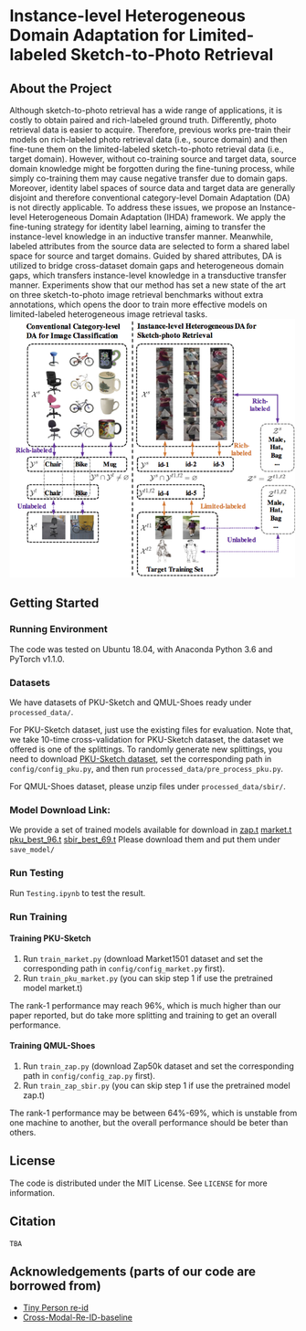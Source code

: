 # Instance-level Heterogeneous Domain Adaptation for Limited-labeled Sketch-to-Photo Retrieval

## About the Project
Although sketch-to-photo retrieval has a wide range of applications, it is costly to obtain paired and rich-labeled ground truth. Differently, photo retrieval data is easier to acquire. Therefore, previous works pre-train their models on rich-labeled photo retrieval data (i.e., source domain) and then fine-tune them on the limited-labeled sketch-to-photo retrieval data (i.e., target domain). However, without co-training source and target data, source domain knowledge might be forgotten during the fine-tuning process, while simply co-training them may cause negative transfer due to domain gaps. Moreover, identity label spaces of source data and target data are generally disjoint and therefore conventional category-level Domain Adaptation (DA) is not directly applicable. To address these issues, we propose an Instance-level Heterogeneous Domain Adaptation (IHDA) framework. We apply the fine-tuning strategy for identity label learning, aiming to transfer the instance-level knowledge in an inductive transfer manner. Meanwhile, labeled attributes from the source data are selected to form a shared label space for source and target domains. Guided by shared attributes, DA is utilized to bridge cross-dataset domain gaps and heterogeneous domain gaps, which transfers instance-level knowledge in a transductive transfer manner. Experiments show that our method has set a new state of the art on three sketch-to-photo image retrieval benchmarks without extra annotations, which opens the door to train more effective models on limited-labeled heterogeneous image retrieval tasks.
<img src="pictures/demo.jpg" width="500" />


## Getting Started
### Running Environment
The code was tested on Ubuntu 18.04, with Anaconda Python 3.6 and PyTorch v1.1.0.

### Datasets
We have datasets of PKU-Sketch and QMUL-Shoes ready under ```processed_data/```. 

For PKU-Sketch dataset, just use the existing files for evaluation.
Note that, we take 10-time cross-validation for PKU-Sketch dataset, the dataset we offered is one of the splittings.
To randomly generate new splittings, you need to download [PKU-Sketch dataset](https://www.pkuml.org/resources/pkusketchreid-dataset.html),  set the corresponding path in ```config/config_pku.py```, and then run ```processed_data/pre_process_pku.py```.

For QMUL-Shoes dataset, please unzip files under ```processed_data/sbir/```. 


### Model Download Link:
We provide a set of trained models available for download in
  [zap.t](https://drive.google.com/file/d/1a0-lCtSdge8G1H7ST_gb94FDbxLYSNdh/view?usp=sharing)
  [market.t](https://drive.google.com/file/d/19PXvFFdhffJeog2h_3eBe7oqRNH1vv0c/view?usp=sharing)
  [pku_best_96.t](https://drive.google.com/file/d/1dAm18J9EKI4HnbuwAsm79iLaO1xjhux0/view?usp=sharing)
  [sbir_best_69.t](https://drive.google.com/file/d/1tY085_l-8c4ufjZrHKeKtBkAzNAdApLe/view?usp=sharing)
Please download them and put them under ```save_model/```  


### Run Testing
Run ```Testing.ipynb``` to test the result.

### Run Training
#### Training PKU-Sketch
1. Run ```train_market.py``` (download Market1501 dataset and set the corresponding path in ```config/config_market.py``` first).
2. Run ```train_pku_market.py``` (you can skip step 1 if use the pretrained model market.t)

The rank-1 performance may reach 96%, which is much higher than our paper reported, but do take more splitting and training to get an overall performance.

#### Training QMUL-Shoes
1. Run ```train_zap.py``` (download Zap50k dataset and set the corresponding path in ```config/config_zap.py``` first).
2. Run ```train_zap_sbir.py``` (you can skip step 1 if use the pretrained model zap.t)

The rank-1 performance may be between 64%-69%, which is unstable from one machine to another, but the overall performance should be beter than others.

<!-- LICENSE -->
## License
The code is distributed under the MIT License. See `LICENSE` for more information.

## Citation
```
TBA
```

<!-- ACKNOWLEDGEMENTS -->
## Acknowledgements (parts of our code are borrowed from)
* [Tiny Person re-id](https://github.com/lulujianjie/person-reid-tiny-baseline)
* [Cross-Modal-Re-ID-baseline](https://github.com/mangye16/Cross-Modal-Re-ID-baseline)
